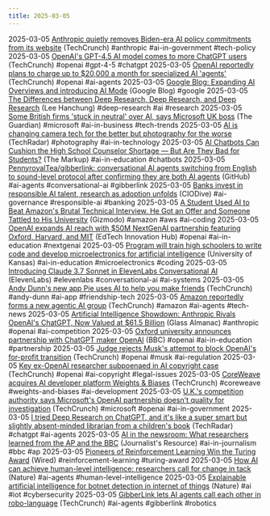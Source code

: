 ```yaml
---
title: 2025-03-05
---
```


2025-03-05 [Anthropic quietly removes Biden-era AI policy commitments from its website](https://techcrunch.com/2025/03/05/anthropic-quietly-removes-biden-era-ai-policy-commitments-from-its-website/) (TechCrunch) #anthropic #ai-in-government #tech-policy
2025-03-05 [OpenAI's GPT-4.5 AI model comes to more ChatGPT users](https://techcrunch.com/2025/03/05/openais-gpt-4-5-ai-model-comes-to-more-chatgpt-users/) (TechCrunch) #openai #gpt-4-5 #chatgpt
2025-03-05 [OpenAI reportedly plans to charge up to $20,000 a month for specialized AI 'agents'](https://techcrunch.com/2025/03/05/openai-reportedly-plans-to-charge-up-to-20000-a-month-for-specialized-ai-agents/) (TechCrunch) #openai #ai-agents
2025-03-05 [Google Blog: Expanding AI Overviews and introducing AI Mode](https://blog.google/products/search/ai-mode-search/) (Google Blog) #google 
2025-03-05 [The Differences between Deep Research, Deep Research, and Deep Research](https://leehanchung.github.io/blogs/2025/02/26/deep-research/) (Lee Hanchung) #deep-research #ai #research
2025-03-05 [Some British firms 'stuck in neutral' over AI, says Microsoft UK boss](https://www.theguardian.com/technology/2025/mar/05/uk-firms-ai-microsoft-uk-boss) (The Guardian) #microsoft #ai-in-business #tech-trends
2025-03-05 [AI is changing camera tech for the better but photography for the worse](https://www.techradar.com/computing/artificial-intelligence/ai-is-changing-camera-tech-for-the-better-but-photography-for-the-worse) (TechRadar) #photography #ai-in-technology
2025-03-05 [AI Chatbots Can Cushion the High School Counselor Shortage — But Are They Bad for Students?](https://themarkup.org/machine-learning/2025/03/04/ai-chatbots-can-cushion-the-high-school-counselor-shortage-but-are-they-bad-for-students) (The Markup) #ai-in-education #chatbots 
2025-03-05 [PennyroyalTea/gibberlink: conversational AI agents switching from English to sound-level protocol after confirming they are both AI agents](https://github.com/PennyroyalTea/gibberlink) (GitHub) #ai-agents #conversational-ai #gibberlink
2025-03-05 [Banks invest in responsible AI talent, research as adoption unfolds](https://www.ciodive.com/news/banking-generative-ai-governance-leadership-evident-insights/741581) (CIODive) #ai-governance #responsible-ai #banking
2025-03-05 [A Student Used AI to Beat Amazon's Brutal Technical Interview. He Got an Offer and Someone Tattled to His University](https://gizmodo.com/a-student-used-ai-to-beat-amazons-brutal-technical-interview-he-got-an-offer-and-someone-tattled-to-his-university-2000571562) (Gizmodo) #amazon #aws #ai-coding
2025-03-05 [OpenAI expands AI reach with $50M NextGenAI partnership featuring Oxford, Harvard, and MIT](https://www.edtechinnovationhub.com/news/openai-expands-ai-reach-with-50m-nextgenai-partnership-featuring-oxford-harvard-and-mit) (EdTech Innovation Hub) #openai #ai-in-education #nextgenai
2025-03-05 [Program will train high schoolers to write code and develop microelectronics for artificial intelligence](http://today.ku.edu/news/article/program-will-train-high-schoolers-to-write-code-and-develop-microelectronics-for-artificial-intelligence) (University of Kansas) #ai-in-education #microelectronics #coding
2025-03-05 [Introducing Claude 3.7 Sonnet in ElevenLabs Conversational AI](https://elevenlabs.io/blog/introducing-claude-37-sonnet-in-elevenlabs-conversational-ai) (ElevenLabs) #elevenlabs #conversational-ai #ai-systems
2025-03-05 [Andy Dunn's new app Pie uses AI to help you make friends](https://techcrunch.com/2025/03/04/andy-dunns-new-app-pie-uses-ai-to-help-you-make-friends/) (TechCrunch) #andy-dunn #ai-app #friendship-tech
2025-03-05 [Amazon reportedly forms a new agentic AI group](https://techcrunch.com/2025/03/04/amazon-reportedly-forms-a-new-agentic-ai-group/) (TechCrunch) #amazon #ai-agents #tech-news
2025-03-05 [Artificial Intelligence Showdown: Anthropic Rivals OpenAI's ChatGPT, Now Valued at $61.5 Billion](https://glassalmanac.com/artificial-intelligence-showdown-anthropic-rivals-openais-chatgpt-now-valued-at-61-5-billion/) (Glass Almanac) #anthropic #openai #ai-competition
2025-03-05 [Oxford university announces partnership with ChatGPT maker OpenAI](https://www.bbc.com/news/articles/cx2eqk46dkeo) (BBC) #openai #ai-in-education #partnership
2025-03-05 [Judge rejects Musk's attempt to block OpenAI's for-profit transition](https://techcrunch.com/2025/03/04/judge-rejects-musks-attempt-to-block-openais-for-profit-transition/) (TechCrunch) #openai #musk #ai-regulation
2025-03-05 [Key ex-OpenAI researcher subpoenaed in AI copyright case](https://techcrunch.com/2025/03/04/key-ex-openai-researcher-subpoenaed-in-ai-copyright-case/) (TechCrunch) #openai #ai-copyright #legal-issues
2025-03-05 [CoreWeave acquires AI developer platform Weights & Biases](https://techcrunch.com/2025/03/04/coreweave-acquires-ai-developer-platform-weights-biases/) (TechCrunch) #coreweave #weights-and-biases #ai-development
2025-03-05 [U.K.'s competition authority says Microsoft's OpenAI partnership doesn't quality for investigation](https://techcrunch.com/2025/03/05/u-k-s-competition-authority-says-microsofts-openai-partnership-doesnt-quality-for-investigation/) (TechCrunch) #microsoft #openai #ai-in-government
2025-03-05 [I tried Deep Research on ChatGPT, and it's like a super smart but slightly absent-minded librarian from a children's book](https://www.techradar.com/computing/artificial-intelligence/i-tried-deep-research-on-chatgpt-and-its-like-a-super-smart-but-slightly-absent-minded-librarian-from-a-childrens-book) (TechRadar) #chatgpt #ai-agents 
2025-03-05 [AI in the newsroom: What researchers learned from the AP and the BBC](https://journalistsresource.org/home/ai-ap-bbc/) (Journalist's Resource) #ai-in-journalism #bbc #ap
2025-03-05 [Pioneers of Reinforcement Learning Win the Turing Award](https://www.wired.com/story/pioneers-of-reward-based-machine-learning-win-turing-award/) (Wired) #reinforcement-learning #turing-award 
2025-03-05 [How AI can achieve human-level intelligence: researchers call for change in tack](https://www.nature.com/articles/d41586-025-00649-4) (Nature) #ai-agents #human-level-intelligence 
2025-03-05 [Explainable artificial intelligence for botnet detection in internet of things](https://www.nature.com/articles/s41598-025-90420-6) (Nature) #ai #iot #cybersecurity
2025-03-05 [GibberLink lets AI agents call each other in robo-language](https://techcrunch.com/2025/03/05/gibberlink-lets-ai-agents-call-each-other-in-robo-language/) (TechCrunch) #ai-agents #gibberlink #robotics 
